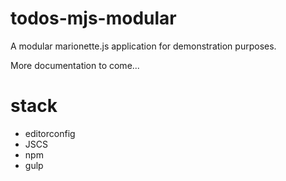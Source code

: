 # todos-mjs-modular

A modular marionette.js application for demonstration purposes.

More documentation to come...

# stack

* editorconfig
* JSCS
* npm
* gulp
